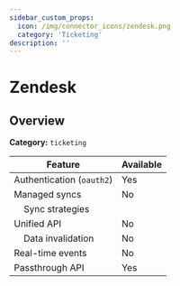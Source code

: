 ```yaml
---
sidebar_custom_props:
  icon: /img/connector_icons/zendesk.png
  category: 'Ticketing'
description: ''
---
```


# Zendesk

## Overview

**Category:** `ticketing`

| Feature                              | Available |
| ------------------------------------ | --------- |
| Authentication (`oauth2`)            | Yes       |
| Managed syncs                        | No        |
| &nbsp;&nbsp;&nbsp; Sync strategies   |           |
| Unified API                          | No        |
| &nbsp;&nbsp;&nbsp; Data invalidation | No        |
| Real-time events                     | No        |
| Passthrough API                      | Yes       |
